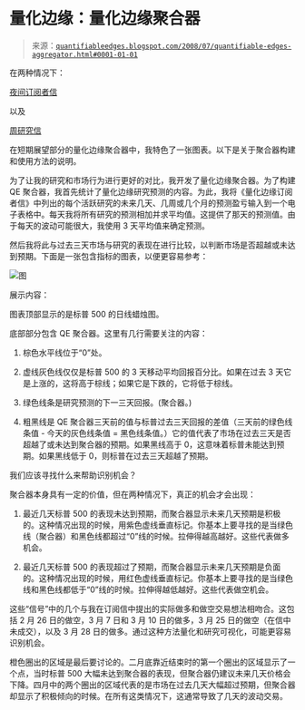<!--yml

类别：未分类

date: 2024-05-18 08:13:01

-->

# 量化边缘：量化边缘聚合器

> 来源：[`quantifiableedges.blogspot.com/2008/07/quantifiable-edges-aggregator.html#0001-01-01`](http://quantifiableedges.blogspot.com/2008/07/quantifiable-edges-aggregator.html#0001-01-01)

在两种情况下：

[夜间订阅者信](http://www.quantifiableedges.com/letter.html)

以及

[周研究信](http://www.quantifiableedges.com/weekly.html)

在短期展望部分的量化边缘聚合器中，我特色了一张图表。以下是关于聚合器构建和使用方法的说明。

为了让我的研究和市场行为进行更好的对比，我开发了量化边缘聚合器。为了构建 QE 聚合器，我首先统计了量化边缘研究预测的内容。为此，我将《量化边缘订阅者信》中列出的每个活跃研究的未来几天、几周或几个月的预测盈亏输入到一个电子表格中。每天我将所有研究的预测相加并求平均值。这提供了那天的预测值。由于每天的波动可能很大，我使用 3 天平均值来确定预测。

然后我将此与过去三天市场与研究的表现在进行比较，以判断市场是否超越或未达到预期。下面是一张包含指标的图表，以便更容易参考：

![图](https://blogger.googleusercontent.com/img/b/R29vZ2xl/AVvXsEhwPHF7NQu0_pW3RPTih_7WfKH82rSlABNd9n9bXGhKXBLqtKPx8C302fkRVm7ws5fm6JOQ4i63uNAVQGg7FL7e_FdFHFj-Z0q99o6d2lnt2VSvCJAuzfqjFOCQcko6YfdLsCeB8_hFNZw/s1600-h/QE+Aggregator.jpg)

展示内容：

图表顶部显示的是标普 500 的日线蜡烛图。

底部部分包含 QE 聚合器。这里有几行需要关注的内容：

1) 棕色水平线位于“0”处。

2) 虚线灰色线仅仅是标普 500 的 3 天移动平均回报百分比。如果在过去 3 天它是上涨的，这将高于棕线；如果它是下跌的，它将低于棕线。

3) 绿色线条是研究预测的下一三天回报。(聚合器。)

4) 粗黑线是 QE 聚合器三天前的值与标普过去三天回报的差值（三天前的绿色线条值 - 今天的灰色线条值 = 黑色线条值。）它的值代表了市场在过去三天是否超越了或未达到聚合器的预期。如果黑线高于 0，这意味着标普未能达到预期。如果黑线低于 0，则标普在过去三天超越了预期。

我们应该寻找什么来帮助识别机会？

聚合器本身具有一定的价值，但在两种情况下，真正的机会才会出现：

1) 最近几天标普 500 的表现未达到预期，而聚合器显示未来几天预期是积极的。这种情况出现的时候，用紫色虚线垂直标记。你基本上要寻找的是当绿色线（聚合器）和黑色线都超过“0”线的时候。拉伸得越高越好。这些代表做多机会。

2) 最近几天标普 500 的表现超过了预期，而聚合器显示未来几天预期是负面的。这种情况出现的时候，用红色虚线垂直标记。你基本上要寻找的是当绿色线和黑色线都低于“0”线的时候。拉伸得越低越好。这些代表做空机会。

这些“信号”中的几个与我在订阅信中提出的实际做多和做空交易想法相吻合。这包括 2 月 26 日的做空，3 月 7 日和 3 月 10 日的做多，3 月 25 日的做空（在信中未成交），以及 3 月 28 日的做多。通过这种方法量化和研究可视化，可能更容易识别机会。

橙色圈出的区域是最后要讨论的。二月底靠近结束时的第一个圈出的区域显示了一个点，当时标普 500 大幅未达到聚合器的表现，但聚合器仍建议未来几天价格会下降。四月中的两个圈出的区域代表的是市场在过去几天大幅超过预期，但聚合器却显示了积极倾向的时候。在所有这类情况下，这通常导致了几天的波动交易。
